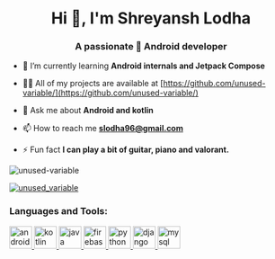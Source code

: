 <h1 align="center">Hi 👋, I'm Shreyansh Lodha</h1>
<h3 align="center">A passionate 🤖 Android developer</h3>

- 🌱 I’m currently learning **Android internals and Jetpack Compose**

- 👨‍💻 All of my projects are available at [https://github.com/unused-variable/](https://github.com/unused-variable/)

- 💬 Ask me about **Android and kotlin**

- 📫 How to reach me **slodha96@gmail.com**

- ⚡ Fun fact **I can play a bit of guitar, piano and valorant.**

<p align="left"> <img src="https://komarev.com/ghpvc/?username=unused-variable&label=Profile%20views&color=0e75b6&style=flat" alt="unused-variable" /> </p>

<p align="left"> <a href="https://twitter.com/unused_variable" target="blank"><img src="https://img.shields.io/twitter/follow/unused_variable?logo=twitter&style=for-the-badge" alt="unused_variable" /></a> </p>


<h3 align="left">Languages and Tools:</h3>
<p align="left"> 
  <a href="https://developer.android.com" target="_blank"> <img src="https://devicons.github.io/devicon/devicon.git/icons/android/android-original-wordmark.svg" alt="android" width="40" height="40"/> </a> 
  <a href="https://kotlinlang.org" target="_blank"> <img src="https://www.vectorlogo.zone/logos/kotlinlang/kotlinlang-icon.svg" alt="kotlin" width="40" height="40"/> </a> 
  <a href="https://www.java.com" target="_blank"> <img src="https://devicons.github.io/devicon/devicon.git/icons/java/java-original-wordmark.svg" alt="java" width="40" height="40"/> </a>
  <a href="https://firebase.google.com/" target="_blank"> <img src="https://www.vectorlogo.zone/logos/firebase/firebase-icon.svg" alt="firebase" width="40" height="40"/> </a> 
  <a href="https://www.python.org" target="_blank"> <img src="https://devicons.github.io/devicon/devicon.git/icons/python/python-original.svg" alt="python" width="40" height="40"/> </a> 
  <a href="https://www.djangoproject.com/" target="_blank"> <img src="https://devicons.github.io/devicon/devicon.git/icons/django/django-original.svg" alt="django" width="40" height="40"/> </a> 
  <a href="https://www.mysql.com/" target="_blank"> <img src="https://devicons.github.io/devicon/devicon.git/icons/mysql/mysql-original-wordmark.svg" alt="mysql" width="40" height="40"/> </a> 
</p>

